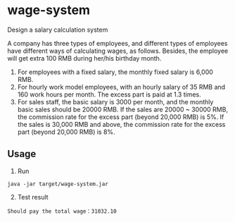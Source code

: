 # wage-system

Design a salary calculation system

A company has three types of employees, and different types of employees have different ways of calculating wages, as follows. 
Besides, the employee will get extra 100 RMB during her/his birthday month.

1. For employees with a fixed salary, the monthly fixed salary is 6,000 RMB.
2. For hourly work model employees, with an hourly salary of 35 RMB and 160 work hours per month. The excess part is paid at 1.3 times.
3. For sales staff, the basic salary is 3000 per month, and the monthly basic sales should be 20000 RMB. If the sales are 20000 ~ 30000 RMB, the commission rate for the excess part (beyond 20,000 RMB) is 5%. 
   If the sales is 30,000 RMB and above, the commission rate for the excess part (beyond 20,000 RMB) is 8%.


## Usage

1. Run
```
java -jar target/wage-system.jar
```

2. Test result
```
Should pay the total wage：31032.10
```